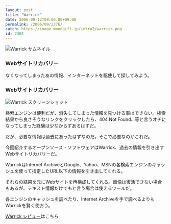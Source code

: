 ```yaml
---
layout: post
title: "Warrick"
date: 2006-09-12T09:00:00+09:00
permalink: /2006/09/2376/
catch: https://image.moongift.jp/intro2/warrick.png
id: 2361
---
```

 ![Warrick サムネイル](https://image.moongift.jp/intro2/warrick.t.png "Warrick サムネイル")
  

### Webサイトリカバリー
  
なくなってしまったあの情報、インターネットを駆使して探してみよう。  
<!--more-->  

### Webサイトリカバリー
  

![Warrick スクリーンショット](https://image.moongift.jp/intro2/warrick.png "Warrick スクリーンショット")

  

検索エンジンは便利だが、消失してしまった情報を見つける事はできない。検索結果から良さそうなリンクをクリックしたら、404 Not Found…等と言うオチになってしまった経験は少なからずあるはずだ。

  

だが、必要な情報は過去にあったはずなのだ。そこで必要なのがこれだ。

  

今回紹介するオープンソース・ソフトウェアはWarrick、過去の情報を引き出すWebサイトリカバリーだ。

  

WarrickはInternet ArchiveとGoogle、Yahoo、MSNの各検索エンジンのキャッシュを使って指定したURL以下の情報を引き出してくれる。

  

それらの結果を元にWebサイトを再構成してくれる。画像は復活できない場合もあるが、テキスト情報だけでもと言う場合は使えるツールだ。

  

各エンジンのキャッシュを調べたり、Internet Archiveを手で調べるよりもWarrickを賢く使おう。

  

[Warrick レビュー](http://oss.moongift.jp/review/i-2377.html)はこちら

